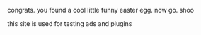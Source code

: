 congrats. you found a cool little funny easter egg.
now go. shoo

this site is used for testing ads and plugins
<ins style="width: 300px;height:50px" data-width="300" data-height="50" class="k5b7ae8fd7f" data-domain="//xhaa.xyz" data-affquery="/fa3958dcf9/5b7ae8fd7f/?placementName=default"><script src="//qoaaa.com/js/responsive.js" async></script></ins>
